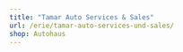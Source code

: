 ```yaml
---
title: "Tamar Auto Services & Sales"
url: /erie/tamar-auto-services-und-sales/
shop: Autohaus
---
```

